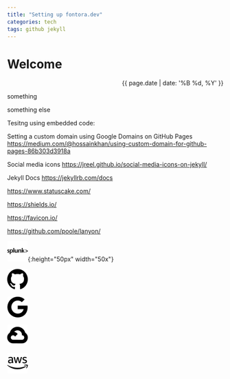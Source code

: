 ```yaml
---
title: "Setting up fontora.dev"
categories: tech
tags: github jekyll
---
```


# Welcome

<div style="text-align: right;">{{ page.date | date: '%B %d, %Y' }}</div>

something
<script src="https://gist.github.com/fontora/0ac2e899efa372bba0137d89cd8f397b.js?file=disable-thp.service"></script>
something else

Tesitng using embedded code:

<script src="https://emgithub.com/embed.js?target=https%3A%2F%2Fgithub.com%2Ffontora%2Fsplunk%2Fblob%2Fmaster%2FRunbooks%2Fsplunk_core_install.md&style=github&showBorder=on&showLineNumbers=on&showFileMeta=on"></script>

Setting a custom domain using Google Domains on GitHub Pages
https://medium.com/@hossainkhan/using-custom-domain-for-github-pages-86b303d3918a

Social media icons
https://jreel.github.io/social-media-icons-on-jekyll/

Jekyll Docs
https://jekyllrb.com/docs

https://www.statuscake.com/

https://shields.io/

https://favicon.io/

https://github.com/poole/lanyon/



![splunk](/assets/images/splunk.svg){:height="50px" width="50x"}

![github](/assets/images/github.svg)

![google](/assets/images/google.svg)

![googlecloud](/assets/images/googlecloud.svg)

![amazonaws](/assets/images/amazonaws.svg)
